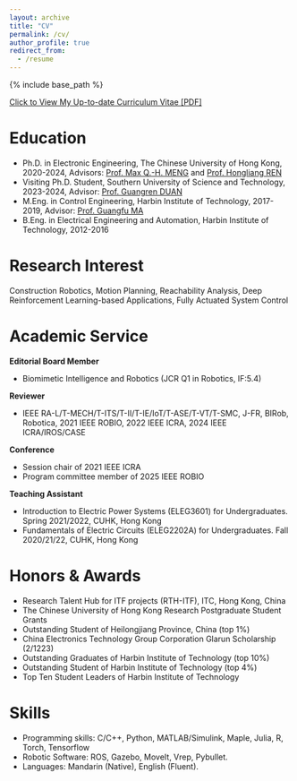 ```yaml
---
layout: archive
title: "CV"
permalink: /cv/
author_profile: true
redirect_from:
  - /resume
---
```


{% include base_path %}

[Click to View My Up-to-date Curriculum Vitae [PDF]](/files/cv.pdf) 

Education
======
* Ph.D. in Electronic Engineering, The Chinese University of Hong Kong, 2020-2024, Advisors: [Prof. Max Q.-H. MENG](https://www.ee.cuhk.edu.hk/~qhmeng/) and [Prof. Hongliang REN](https://www.ee.cuhk.edu.hk/en-gb/people/academic-staff/professors/prof-ren-hongliang)
* Visiting Ph.D. Student, Southern University of Science and Technology, 2023-2024, Advisor: [Prof. Guangren DUAN](https://scholar.google.co.id/citations?user=OFzG4xsAAAAJ&hl=en&inst=1381320739207392350)
* M.Eng. in Control Engineering, Harbin Institute of Technology, 2017-2019, Advisor: [Prof. Guangfu MA](http://homepage.hit.edu.cn/maguangfu)
* B.Eng. in Electrical Engineering and Automation, Harbin Institute of Technology, 2012-2016

Research Interest
=======
Construction Robotics, Motion Planning, Reachability Analysis, Deep Reinforcement Learning-based Applications, Fully Actuated System Control

Academic Service
======
**Editorial Board Member**
- Biomimetic Intelligence and Robotics (JCR Q1 in Robotics, IF:5.4)

**Reviewer**
- IEEE RA-L/T-MECH/T-ITS/T-II/T-IE/IoT/T-ASE/T-VT/T-SMC, J-FR, BIRob, Robotica, 2021 IEEE ROBIO, 2022 IEEE ICRA, 2024 IEEE ICRA/IROS/CASE

**Conference**
- Session chair of 2021 IEEE ICRA
- Program committee member of 2025 IEEE ROBIO

**Teaching Assistant**
- Introduction to Electric Power Systems (ELEG3601) for Undergraduates. Spring 2021/2022, CUHK, Hong Kong
- Fundamentals of Electric Circuits (ELEG2202A) for Undergraduates. Fall 2020/21/22, CUHK, Hong Kong

Honors & Awards
======
- Research Talent Hub for ITF projects (RTH-ITF), ITC, Hong Kong, China
- The Chinese University of Hong Kong Research Postgraduate Student Grants 
- Outstanding Student of Heilongjiang Province, China (top 1%)
- China Electronics Technology Group Corporation Glarun Scholarship (2/1223)
- Outstanding Graduates of Harbin Institute of Technology (top 10%)
- Outstanding Student of Harbin Institute of Technology (top 4%)
- Top Ten Student Leaders of Harbin Institute of Technology


<!--Work experience
======
* **Intern** at 2012 Lab, Huawei Technologies Co. Ltd., Shenzhen, China, 04/2021 – 09/2021
  * Duties included: Real-time motion planning for the mobile manipulator in cluttered static/dynamic environments.
 
* **Research Assistant** at CUHK, Midstream Research Programme for University, ITC, Hong Kong SAR, China, 07/2019-08/2020
  * Duties included: Development of a robotic rollator-orthosis system for mobility augmentation and eldercare
 
* **Student Member** at HIT, Cross task with Beijing Institute of Spacecraft Environment Engineering, Harbin, China
  * Duties included: Design and implementation of control system for pneumatically actuated continuum manipulator
  -->


Skills
======
* Programming skills: C/C++, Python, MATLAB/Simulink, Maple, Julia, R, Torch, Tensorflow
* Robotic Software: ROS, Gazebo, MoveIt, Vrep, Pybullet.
* Languages: Mandarin (Native), English (Fluent).
